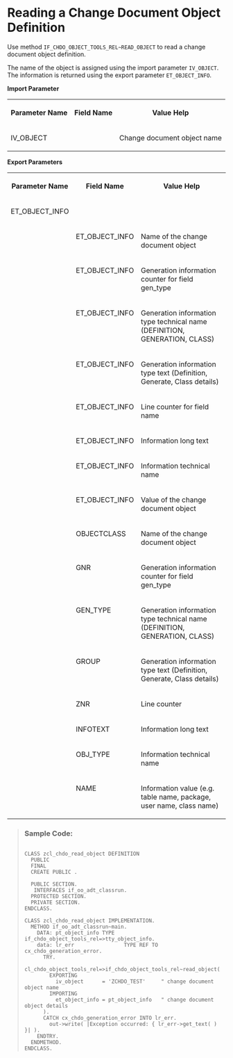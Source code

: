 <!-- loio798cf04e151f4b4f91eaa1bde8f65856 -->

# Reading a Change Document Object Definition

Use method `IF_CHDO_OBJECT_TOOLS_REL~READ_OBJECT` to read a change document object definition.

The name of the object is assigned using the import parameter `IV_OBJECT`. The information is returned using the export parameter `ET_OBJECT_INFO`.

**Import Parameter**


<table>
<tr>
<th valign="top">

Parameter Name

</th>
<th valign="top">

Field Name

</th>
<th valign="top">

Value Help

</th>
</tr>
<tr>
<td valign="top">

IV\_OBJECT

</td>
<td valign="top">

 

</td>
<td valign="top">

Change document object name

</td>
</tr>
</table>

**Export Parameters**


<table>
<tr>
<th valign="top">

Parameter Name

</th>
<th valign="top">

Field Name

</th>
<th valign="top">

Value Help

</th>
</tr>
<tr>
<td valign="top">

ET\_OBJECT\_INFO

</td>
<td valign="top">

 

</td>
<td valign="top">

 

</td>
</tr>
<tr>
<td valign="top">

 

</td>
<td valign="top">

ET\_OBJECT\_INFO

</td>
<td valign="top">

Name of the change document object

</td>
</tr>
<tr>
<td valign="top">

 

</td>
<td valign="top">

ET\_OBJECT\_INFO

</td>
<td valign="top">

Generation information counter for field gen\_type

</td>
</tr>
<tr>
<td valign="top">

 

</td>
<td valign="top">

ET\_OBJECT\_INFO

</td>
<td valign="top">

Generation information type technical name \(DEFINITION, GENERATION, CLASS\)

</td>
</tr>
<tr>
<td valign="top">

 

</td>
<td valign="top">

ET\_OBJECT\_INFO

</td>
<td valign="top">

Generation information type text \(Definition, Generate, Class details\)

</td>
</tr>
<tr>
<td valign="top">

 

</td>
<td valign="top">

ET\_OBJECT\_INFO

</td>
<td valign="top">

Line counter for field name

</td>
</tr>
<tr>
<td valign="top">

 

</td>
<td valign="top">

ET\_OBJECT\_INFO

</td>
<td valign="top">

Information long text

</td>
</tr>
<tr>
<td valign="top">

 

</td>
<td valign="top">

ET\_OBJECT\_INFO

</td>
<td valign="top">

Information technical name

</td>
</tr>
<tr>
<td valign="top">

 

</td>
<td valign="top">

ET\_OBJECT\_INFO

</td>
<td valign="top">

Value of the change document object

</td>
</tr>
<tr>
<td valign="top">



</td>
<td valign="top">

OBJECTCLASS

</td>
<td valign="top">

Name of the change document object

</td>
</tr>
<tr>
<td valign="top">



</td>
<td valign="top">

GNR

</td>
<td valign="top">

Generation information counter for field gen\_type

</td>
</tr>
<tr>
<td valign="top">



</td>
<td valign="top">

GEN\_TYPE

</td>
<td valign="top">

Generation information type technical name \(DEFINITION, GENERATION, CLASS\)

</td>
</tr>
<tr>
<td valign="top">



</td>
<td valign="top">

GROUP

</td>
<td valign="top">

Generation information type text \(Definition, Generate, Class details\)

</td>
</tr>
<tr>
<td valign="top">



</td>
<td valign="top">

ZNR

</td>
<td valign="top">

Line counter

</td>
</tr>
<tr>
<td valign="top">



</td>
<td valign="top">

INFOTEXT

</td>
<td valign="top">

Information long text

</td>
</tr>
<tr>
<td valign="top">



</td>
<td valign="top">

OBJ\_TYPE

</td>
<td valign="top">

Information technical name

</td>
</tr>
<tr>
<td valign="top">



</td>
<td valign="top">

NAME

</td>
<td valign="top">

Information value \(e.g. table name, package, user name, class name\)

</td>
</tr>
</table>

> ### Sample Code:  
> ```abap
> 
> CLASS zcl_chdo_read_object DEFINITION
>   PUBLIC
>   FINAL
>   CREATE PUBLIC .
> 
>   PUBLIC SECTION.
>    INTERFACES if_oo_adt_classrun.
>   PROTECTED SECTION.
>   PRIVATE SECTION.
> ENDCLASS.
> 
> CLASS zcl_chdo_read_object IMPLEMENTATION.
>   METHOD if_oo_adt_classrun~main.
>     DATA: pt_object_info TYPE if_chdo_object_tools_rel=>tty_object_info.
>     data: lr_err                TYPE REF TO cx_chdo_generation_error.
>       TRY.
>       cl_chdo_object_tools_rel=>if_chdo_object_tools_rel~read_object(
>         EXPORTING
>           iv_object      = 'ZCHDO_TEST'     " change document object name
>         IMPORTING
>           et_object_info = pt_object_info   " change document object details
>       ).
>       CATCH cx_chdo_generation_error INTO lr_err.
>         out->write( |Exception occurred: { lr_err->get_text( ) }| ).
>     ENDTRY.
>   ENDMETHOD.
> ENDCLASS.
> 
> ```

